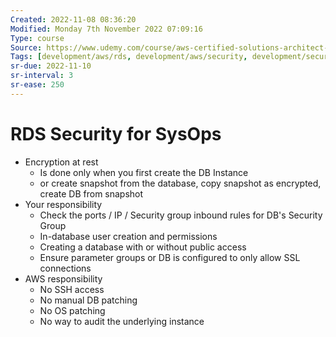 ```yaml
---
Created: 2022-11-08 08:36:20
Modified: Monday 7th November 2022 07:09:16
Type: course
Source: https://www.udemy.com/course/aws-certified-solutions-architect-associate-saa-c01/?xref=E0Aed11STH4LPUQvCz0GJFABTmM=
Tags: [development/aws/rds, development/aws/security, development/security, review]
sr-due: 2022-11-10
sr-interval: 3
sr-ease: 250
---
```


# RDS Security for SysOps

- Encryption at rest
    - Is done only when you first create the DB Instance
    - or create snapshot from the database, copy snapshot as encrypted, create DB from snapshot
- Your responsibility
    - Check the ports / IP / Security group inbound rules for DB's Security Group
    - In-database user creation and permissions
    - Creating a database with or without public access
    - Ensure parameter groups or DB is configured to only allow SSL connections
- AWS responsibility
    - No SSH access
    - No manual DB patching
    - No OS patching
    - No way to audit the underlying instance